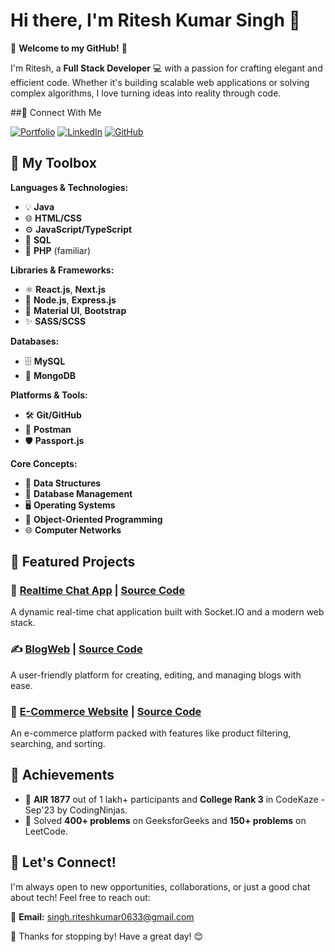 # Hi there, I'm Ritesh Kumar Singh 👋

🎉 **Welcome to my GitHub!** 🎉

I'm Ritesh, a **Full Stack Developer** 💻 with a passion for crafting elegant and efficient code. Whether it's building scalable web applications or solving complex algorithms, I love turning ideas into reality through code.

##📲 Connect With Me

[![Portfolio](https://img.shields.io/badge/Portfolio-Visit-blue)](https://ritesh-singh-17.github.io/portfolio/)
[![LinkedIn](https://img.shields.io/badge/LinkedIn-Connect-blue)](http://www.linkedin.com/in/ritesh-kumar-singh-a202b71ba)
[![GitHub](https://img.shields.io/badge/GitHub-Follow-lightgrey)](https://github.com/ritesh-singh-17)

## 🚀 My Toolbox

**Languages & Technologies:**
- 💡 **Java**
- 🌐 **HTML/CSS**
- ⚙️ **JavaScript/TypeScript**
- 💾 **SQL**
- 🐘 **PHP** (familiar)

**Libraries & Frameworks:**
- ⚛️ **React.js**, **Next.js**
- 🌟 **Node.js**, **Express.js**
- 🎨 **Material UI**, **Bootstrap**
- ✨ **SASS/SCSS**

**Databases:**
- 🗄️ **MySQL**
- 🍃 **MongoDB**

**Platforms & Tools:**
- 🛠️ **Git/GitHub**
- 🔧 **Postman**
- 🛡️ **Passport.js**

**Core Concepts:**
- 🧠 **Data Structures**
- 💽 **Database Management**
- 🖥️ **Operating Systems**
- 🚀 **Object-Oriented Programming**
- 🌐 **Computer Networks**

## 🌟 Featured Projects

### 💬 [Realtime Chat App](https://chat-app-374l.onrender.com/) | [Source Code](https://github.com/ritesh-singh-17/real-time-chat-app.git)
A dynamic real-time chat application built with Socket.IO and a modern web stack.

### ✍️ [BlogWeb](https://blogweb-gjnd.onrender.com/) | [Source Code](https://github.com/ritesh-singh-17/blogweb.git)
A user-friendly platform for creating, editing, and managing blogs with ease.

### 🛒 [E-Commerce Website](https://ritesh-singh-17.github.io/ecommercesite/) | [Source Code](https://github.com/ritesh-singh-17/ecommercesite)
An e-commerce platform packed with features like product filtering, searching, and sorting.

## 🏅 Achievements
- 🥇 **AIR 1877** out of 1 lakh+ participants and **College Rank 3** in CodeKaze - Sep'23 by CodingNinjas.
- 🧠 Solved **400+ problems** on GeeksforGeeks and **150+ problems** on LeetCode.

## 🤝 Let's Connect!

I'm always open to new opportunities, collaborations, or just a good chat about tech! Feel free to reach out:

📧 **Email:** [singh.riteshkumar0633@gmail.com](mailto:singh.riteshkumar0633@gmail.com)

🌟 Thanks for stopping by! Have a great day! 😊
